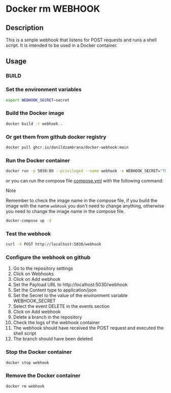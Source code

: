 # Docker rm WEBHOOK

## Description

This is a simple webhook that listens for POST requests and runs a shell script. It is intended to be used in a Docker container.

## Usage

### BUILD

### Set the environment variables

```bash
export WEBHOOK_SECRET=secret
```

### Build the Docker image

```bash
docker build -t webhook .
```

### Or get them from github docker registry
    
```bash
docker pull ghcr.io/danildzambrana/docker-webhook:main
```

### Run the Docker container

```bash
docker run -p 5030:80 --privileged --name webhook -e WEBHOOK_SECRET="TOKEN_HERE" -v /var/run/docker.sock:/var/run/docker.sock ghcr.io/danildzambrana/docker-webhook:main uvicorn main:app --host 0.0.0.0 --port 80
``` 

or you can run the compose file [compose.yml](compose.yml) with the following command:
> [!NOTE]  
> Remember to check the image name in the compose file, if you build the image with the name `webhook` you don't need to change anything, otherwise you need to change the image name in the compose file.

```bash
docker-compose up -d
```

### Test the webhook

```bash
curl -X POST http://localhost:5030/webhook
```

### Configure the webhook on github
1. Go to the repository settings
2. Click on Webhooks
3. Click on Add webhook
4. Set the Payload URL to http://localhost:5030/webhook
5. Set the Content type to application/json
6. Set the Secret to the value of the environment variable WEBHOOK_SECRET
7. Select the event DELETE in the events section
8. Click on Add webhook
9. Delete a branch in the repository
10. Check the logs of the webhook container
11. The webhook should have received the POST request and executed the shell script
12. The branch should have been deleted

### Stop the Docker container

```bash
docker stop webhook
```

### Remove the Docker container

```bash
docker rm webhook
```

